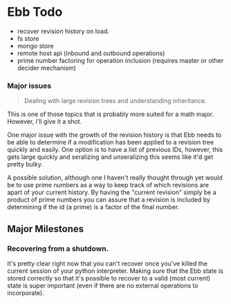 # Ebb Todo

 - recover revision history on load.
 - fs store
 - mongo store
 - remote host api (inbound and outbound operations)
 - prime number factoring for operation inclusion (requires master or other decider mechanism)

### Major issues

> Dealing with large revision trees and understanding inheritance.

This is one of those topics that is probably more suited for a math major. However, i'll give it a shot.

One major issue with the growth of the revision history is that Ebb needs to be able to determine if a modification has been applied to a revision tree quickly and easily. One option is to have a list of previous IDs, however, this gets large quickly and seralizing and unseralizing this seems like it'd get pretty bulky.

A possible solution, although one I haven't really thought through yet would be to use prime numbers as a way to keep track of which revisions are apart of your current history. By having the "current revision" simply be a product of prime numbers you can assure that a revision is included by determining if the id (a prime) is a factor of the final number. 

## Major Milestones
### Recovering from a shutdown.

 It's pretty clear right now that you can't recover once you've killed the current session of your python interpreter. Making sure that the Ebb state is stored correctly so that it's possible to recover to a valid (most current) state is super important (even if there are no external operations to incorporate).


